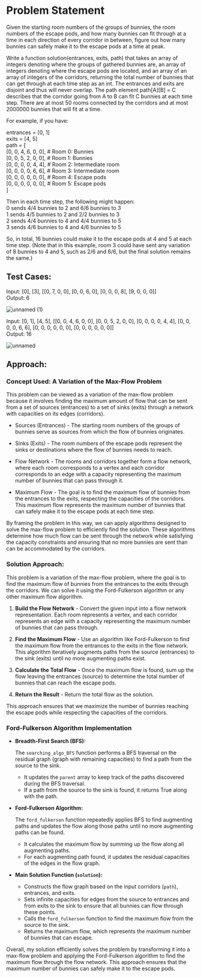 # Problem Statement
Given the starting room numbers of the groups of bunnies, the room numbers of the escape pods, and how many bunnies can fit through at a time in each direction of every corridor in between, figure out how many bunnies can safely make it to the escape pods at a time at peak.

Write a function solution(entrances, exits, path) that takes an array of integers denoting where the groups of gathered bunnies are, an array of integers denoting where the escape pods are located, and an array of an array of integers of the corridors, returning the total number of bunnies that can get through at each time step as an int. The entrances and exits are disjoint and thus will never overlap. The path element path[A][B] = C describes that the corridor going from A to B can fit C bunnies at each time step. There are at most 50 rooms connected by the corridors and at most 2000000 bunnies that will fit at a time.

For example, if you have:</br>


entrances = [0, 1]</br>
exits = [4, 5]</br>
path = [ </br>
[0, 0, 4, 6, 0, 0], # Room 0: Bunnies</br>
[0, 0, 5, 2, 0, 0], # Room 1: Bunnies</br>
[0, 0, 0, 0, 4, 4], # Room 2: Intermediate room</br>
[0, 0, 0, 0, 6, 6], # Room 3: Intermediate room</br>
[0, 0, 0, 0, 0, 0], # Room 4: Escape pods</br>
[0, 0, 0, 0, 0, 0], # Room 5: Escape pods</br>
]

Then in each time step, the following might happen:</br>
0 sends 4/4 bunnies to 2 and 6/6 bunnies to 3</br>
1 sends 4/5 bunnies to 2 and 2/2 bunnies to 3</br>
2 sends 4/4 bunnies to 4 and 4/4 bunnies to 5</br>
3 sends 4/6 bunnies to 4 and 4/6 bunnies to 5</br>

So, in total, 16 bunnies could make it to the escape pods at 4 and 5 at each time step. (Note that in this example, room 3 could have sent any variation of 8 bunnies to 4 and 5, such as 2/6 and 6/6, but the final solution remains the same.)

## Test Cases:

Input: [0], [3], [[0, 7, 0, 0], [0, 0, 6, 0], [0, 0, 0, 8], [9, 0, 0, 0]]</br>
Output: 6 </br>

![unnamed (1)](https://github.com/asthatripathi17/googleFoobar/assets/121253696/b44486f7-4b7e-408c-afee-6b78023d7d9a)

Input: [0, 1], [4, 5], [[0, 0, 4, 6, 0, 0], [0, 0, 5, 2, 0, 0], [0, 0, 0, 0, 4, 4], [0, 0, 0, 0, 6, 6], [0, 0, 0, 0, 0, 0], [0, 0, 0, 0, 0, 0]]</br>
Output: 16</br>

![unnamed](https://github.com/asthatripathi17/googleFoobar/assets/121253696/91bb3283-d53b-44da-9b6e-fc48de5e96b6)


## Approach:
### Concept Used: A Variation of the Max-Flow Problem

This problem can be viewed as a variation of the max-flow problem because it involves finding the maximum amount of flow that can be sent from a set of sources (entrances) to a set of sinks (exits) through a network with capacities on its edges (corridors).

- Sources (Entrances) - The starting room numbers of the groups of bunnies serve as sources from which the flow of bunnies originates.

- Sinks (Exits) - The room numbers of the escape pods represent the sinks or destinations where the flow of bunnies needs to reach.

- Flow Network - The rooms and corridors together form a flow network, where each room corresponds to a vertex and each corridor corresponds to an edge with a capacity representing the maximum number of bunnies that can pass through it.

- Maximum Flow - The goal is to find the maximum flow of bunnies from the entrances to the exits, respecting the capacities of the corridors. This maximum flow represents the maximum number of bunnies that can safely make it to the escape pods at each time step.

By framing the problem in this way, we can apply algorithms designed to solve the max-flow problem to efficiently find the solution. These algorithms determine how much flow can be sent through the network while satisfying the capacity constraints and ensuring that no more bunnies are sent than can be accommodated by the corridors.


### Solution Approach:

This problem is a variation of the max-flow problem, where the goal is to find the maximum flow of bunnies from the entrances to the exits through the corridors. We can solve it using the Ford-Fulkerson algorithm or any other maximum flow algorithm.

1. **Build the Flow Network** - Convert the given input into a flow network representation. Each room represents a vertex, and each corridor represents an edge with a capacity representing the maximum number of bunnies that can pass through.

2. **Find the Maximum Flow** - Use an algorithm like Ford-Fulkerson to find the maximum flow from the entrances to the exits in the flow network. This algorithm iteratively augments paths from the source (entrances) to the sink (exits) until no more augmenting paths exist.

3. **Calculate the Total Flow** - Once the maximum flow is found, sum up the flow leaving the entrances (source) to determine the total number of bunnies that can reach the escape pods.

4. **Return the Result** - Return the total flow as the solution.

This approach ensures that we maximize the number of bunnies reaching the escape pods while respecting the capacities of the corridors.

### Ford-Fulkerson Algorithm Implementation

- **Breadth-First Search (BFS):**

  The `searching_algo_BFS` function performs a BFS traversal on the residual graph (graph with remaining capacities) to find a path from the source to the sink.
  - It updates the `parent` array to keep track of the paths discovered during the BFS traversal.
  - If a path from the source to the sink is found, it returns True along with the path.

- **Ford-Fulkerson Algorithm:**

  The `ford_fulkerson` function repeatedly applies BFS to find augmenting paths and updates the flow along those paths until no more augmenting paths can be found.
  - It calculates the maximum flow by summing up the flow along all augmenting paths.
  - For each augmenting path found, it updates the residual capacities of the edges in the flow graph.

- **Main Solution Function (`solution`):**

  - Constructs the flow graph based on the input corridors (`path`), entrances, and exits.
  - Sets infinite capacities for edges from the source to entrances and from exits to the sink to ensure that all bunnies can flow through these points.
  - Calls the `ford_fulkerson` function to find the maximum flow from the source to the sink.
  - Returns the maximum flow, which represents the maximum number of bunnies that can escape.

Overall, my solution efficiently solves the problem by transforming it into a max-flow problem and applying the Ford-Fulkerson algorithm to find the maximum flow through the flow network. This approach ensures that the maximum number of bunnies can safely make it to the escape pods.
